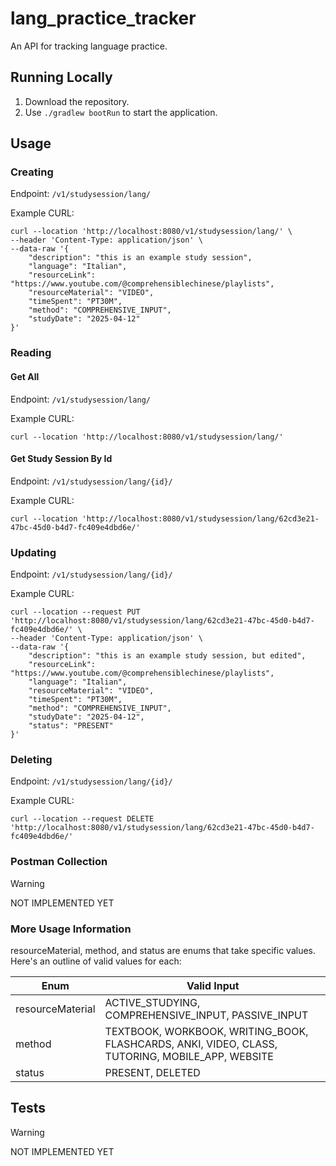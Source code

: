 # lang_practice_tracker
 An API for tracking language practice.

## Running Locally
1. Download the repository.
2. Use `./gradlew bootRun` to start the application.

## Usage
### Creating
Endpoint: `/v1/studysession/lang/`

Example CURL:
```
curl --location 'http://localhost:8080/v1/studysession/lang/' \
--header 'Content-Type: application/json' \
--data-raw '{
    "description": "this is an example study session",
    "language": "Italian",
    "resourceLink": "https://www.youtube.com/@comprehensiblechinese/playlists",
    "resourceMaterial": "VIDEO",
    "timeSpent": "PT30M",
    "method": "COMPREHENSIVE_INPUT",
    "studyDate": "2025-04-12"
}'
```

### Reading
#### Get All 
Endpoint: `/v1/studysession/lang/`

Example CURL:
```
curl --location 'http://localhost:8080/v1/studysession/lang/'
```

#### Get Study Session By Id
Endpoint: `/v1/studysession/lang/{id}/`

Example CURL:
```
curl --location 'http://localhost:8080/v1/studysession/lang/62cd3e21-47bc-45d0-b4d7-fc409e4dbd6e/'
```

### Updating
Endpoint: `/v1/studysession/lang/{id}/`

Example CURL:
```
curl --location --request PUT 'http://localhost:8080/v1/studysession/lang/62cd3e21-47bc-45d0-b4d7-fc409e4dbd6e/' \
--header 'Content-Type: application/json' \
--data-raw '{
    "description": "this is an example study session, but edited",
    "resourceLink": "https://www.youtube.com/@comprehensiblechinese/playlists",
    "language": "Italian",
    "resourceMaterial": "VIDEO",
    "timeSpent": "PT30M",
    "method": "COMPREHENSIVE_INPUT",
    "studyDate": "2025-04-12",
    "status": "PRESENT"
}'
```

### Deleting
Endpoint: `/v1/studysession/lang/{id}/`

Example CURL:
```
curl --location --request DELETE 'http://localhost:8080/v1/studysession/lang/62cd3e21-47bc-45d0-b4d7-fc409e4dbd6e/'
```

### Postman Collection
> [!WARNING]
> NOT IMPLEMENTED YET

### More Usage Information
resourceMaterial, method, and status are enums that take specific values. Here's an outline of valid values for each:

| Enum | Valid Input |
| --- | --- |
| resourceMaterial | ACTIVE_STUDYING, COMPREHENSIVE_INPUT, PASSIVE_INPUT |
| method | TEXTBOOK, WORKBOOK, WRITING_BOOK, FLASHCARDS, ANKI, VIDEO, CLASS, TUTORING, MOBILE_APP, WEBSITE |
| status | PRESENT, DELETED |

## Tests
> [!WARNING]
> NOT IMPLEMENTED YET

